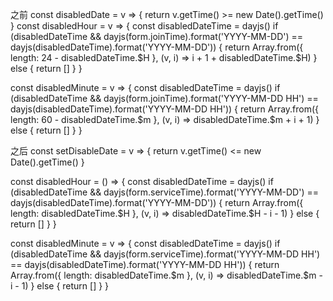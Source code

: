 之前
const disabledDate = v => {
  return v.getTime() >= new Date().getTime()
}
const disabledHour = v => {
  const disabledDateTime = dayjs()
  if (disabledDateTime && dayjs(form.joinTime).format('YYYY-MM-DD') == dayjs(disabledDateTime).format('YYYY-MM-DD')) {
    return Array.from({ length: 24 - disabledDateTime.$H }, (v, i) => i + 1 + disabledDateTime.$H)
  } else {
    return []
  }
}

const disabledMinute = v => {
  const disabledDateTime = dayjs()
  if (disabledDateTime && dayjs(form.joinTime).format('YYYY-MM-DD HH') == dayjs(disabledDateTime).format('YYYY-MM-DD HH')) {
    return Array.from({ length: 60 - disabledDateTime.$m }, (v, i) => disabledDateTime.$m + i + 1)
  } else {
    return []
  }
}




之后
const setDisableDate = v => {
  return v.getTime() <= new Date().getTime()
}

const disabledHour = () => {
  const disabledDateTime = dayjs()
  if (disabledDateTime && dayjs(form.serviceTime).format('YYYY-MM-DD') == dayjs(disabledDateTime).format('YYYY-MM-DD')) {
    return Array.from({ length: disabledDateTime.$H }, (v, i) => disabledDateTime.$H - i - 1)
  } else {
    return []
  }
}

const disabledMinute = v => {
  const disabledDateTime = dayjs()
  if (disabledDateTime && dayjs(form.serviceTime).format('YYYY-MM-DD HH') == dayjs(disabledDateTime).format('YYYY-MM-DD HH')) {
    return Array.from({ length: disabledDateTime.$m }, (v, i) => disabledDateTime.$m - i - 1)
  } else {
    return []
  }
}